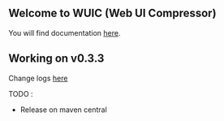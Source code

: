 ## Welcome to WUIC (Web UI Compressor) 

You will find documentation [here](http://gdrouet.github.io/wuic/).

## Working on v0.3.3

Change logs [here](https://github.com/gdrouet/wuic/issues?labels=0.3.3&page=1&state=open)

TODO :
* Release on maven central